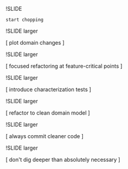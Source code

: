 
!SLIDE

    start chopping

!SLIDE larger

[ plot domain changes ]

!SLIDE larger

[ focused refactoring at feature-critical points ]

!SLIDE larger

[ introduce characterization tests ]

!SLIDE larger

[ refactor to clean domain model ]

!SLIDE larger

[ always commit cleaner code ]

!SLIDE larger

[ don't dig deeper than absolutely necessary ]

